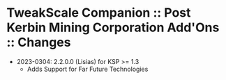 # TweakScale Companion :: Post Kerbin Mining Corporation Add'Ons :: Changes

* 2023-0304: 2.2.0.0 (Lisias) for KSP >= 1.3
	+ Adds Support for Far Future Technologies
